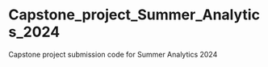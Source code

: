 # Capstone_project_Summer_Analytics_2024
Capstone project submission code for Summer Analytics 2024
